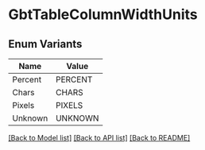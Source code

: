 # GbtTableColumnWidthUnits

## Enum Variants

| Name | Value |
|---- | -----|
| Percent | PERCENT |
| Chars | CHARS |
| Pixels | PIXELS |
| Unknown | UNKNOWN |


[[Back to Model list]](../README.md#documentation-for-models) [[Back to API list]](../README.md#documentation-for-api-endpoints) [[Back to README]](../README.md)


